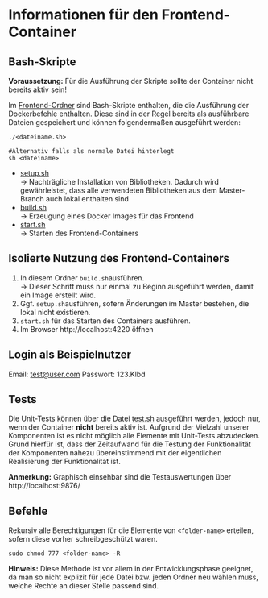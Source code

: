 # Informationen für den Frontend-Container
## Bash-Skripte
**Voraussetzung:** Für die Ausführung der Skripte sollte der Container nicht bereits aktiv sein!

Im [Frontend-Ordner](./ngMedPlanner/) sind Bash-Skripte enthalten, die die Ausführung der Dockerbefehle enthalten. Diese sind in der Regel bereits als ausführbare Dateien gespeichert und können folgendermaßen ausgeführt werden:
```
./<dateiname.sh>

#Alternativ falls als normale Datei hinterlegt
sh <dateiname>
```

* [setup.sh](./setup.sh) <br>
&rightarrow; Nachträgliche Installation von Bibliotheken. Dadurch wird gewährleistet, dass alle verwendeten Bibliotheken aus dem Master-Branch auch lokal enthalten sind
* [build.sh](./build.sh) <br>
&rightarrow; Erzeugung eines Docker Images für das Frontend
* [start.sh](./start.sh)<br>
&rightarrow; Starten des Frontend-Containers

## Isolierte Nutzung des Frontend-Containers
1. In diesem Ordner `build.sh`ausführen.<br>
&rightarrow; Dieser Schritt muss nur einmal zu Beginn ausgeführt werden, damit ein Image erstellt wird.
2. Ggf. `setup.sh`ausführen, sofern Änderungen im Master bestehen, die lokal nicht existieren.
3. `start.sh` für das Starten des Containers ausführen.
4. Im Browser http://localhost:4220 öffnen

## Login als Beispielnutzer
Email: test@user.com
Passwort: 123.Klbd
## Tests
Die Unit-Tests können über die Datei [test.sh](./test.sh) ausgeführt werden, jedoch nur, wenn der Container **nicht** bereits aktiv ist. Aufgrund der Vielzahl unserer Komponenten ist es nicht möglich alle Elemente mit Unit-Tests abzudecken. Grund hierfür ist, dass der Zeitaufwand für die Testung der Funktionalität der Komponenten nahezu übereinstimmend mit der eigentlichen Realisierung der Funktionalität ist.

**Anmerkung:** Graphisch einsehbar sind die Testauswertungen über http://localhost:9876/

## Befehle
Rekursiv alle Berechtigungen für die Elemente von `<folder-name>` erteilen, sofern diese vorher schreibgeschützt waren.
```
sudo chmod 777 <folder-name> -R
```

**Hinweis:** Diese Methode ist vor allem in der Entwicklungsphase geeignet, da man so nicht explizit für jede Datei bzw. jeden Ordner neu wählen muss, welche Rechte an dieser Stelle passend sind.